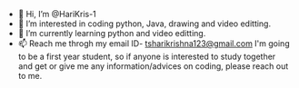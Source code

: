 - 👋 Hi, I’m @HariKris-1
- 👀 I’m interested in coding python, Java, drawing and video editting.
- 🌱 I’m currently learning python and video editting.
- 📫 Reach me throgh my email ID- tsharikrishna123@gmail.com
I'm going to be a first year student, so if anyone is interested to study together and get or give me any information/advices on coding, please reach out to me.


<!---
HariKris-1/HariKris-1 is a ✨ special ✨ repository because its `README.md` (this file) appears on your GitHub profile.
You can click the Preview link to take a look at your changes.
--->
